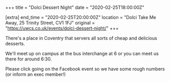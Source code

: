+++
title = "Dolci Dessert Night"
date = "2020-02-25T18:00:00Z"

[extra]
end_time = "2020-02-25T20:00:00Z"
location = "Dolci Take Me Away, 25 Trinity Street, CV1 1FJ"
original = "https://uwcs.co.uk/events/dolci-dessert-night/"
+++

There's a place in Coventry that servers all sorts of cheap and delicious desserts.

We'll meet up on campus at the bus interchange at 6 or you can meet us there for around 6:30.

Please click going on the Facebook event so we have some rough numbers (or inform an exec member\!)

